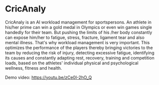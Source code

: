 # CricAnaly

CricAnaly is an AI workload management for sportspersons. An athlete in his/her prime can win a gold medal in Olympics or even win games single handedly for their team. But pushing the limits of his /her body constantly can expose him/her to fatigue, stress, fracture, ligament tear and also mental illness. That's why workload management is very important. This optimizes the performance of the players thereby bringing victories to the team by reducing the risk of injury, detecting excessive fatigue, identifying its causes and constantly adapting rest, recovery, training and competition loads, based on the athletes' individual physical and psychological wellness, fitness and health. 


Demo video: https://youtu.be/zCe0I-2hO_Q
